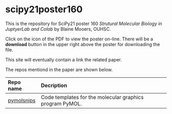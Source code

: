# scipy21poster160

This is the repository for SciPy21 poster 160 *Strutural Molecular Biology in JuptyerLab and Colab* by Blaine Mooers, OUHSC.

Click on the icon of the PDF to view the poster on-line.
There will be a **download** button in the upper right above the poster for downloading the file. 

This site will eventually contain a link the related paper.

The repos mentiond in the paper are shown below.

| Repo name              | Decription                                               |
|:---------------------- | :------------------------------------------------------- |
|[pymolsnips](https://github.com/MooersLab/pymolpysnips)             | Code templates for the molecular graphics program PyMOL. |
